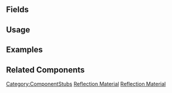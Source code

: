 <languages></languages> <translate>

## Fields

## Usage

## Examples

## Related Components

</translate>

[Category:ComponentStubs](Category:ComponentStubs "wikilink")
[Reflection Material](Category:Components{{#translation:}} "wikilink")
[Reflection
Material](Category:Components:Assets:Materials:Special{{#translation:}} "wikilink")